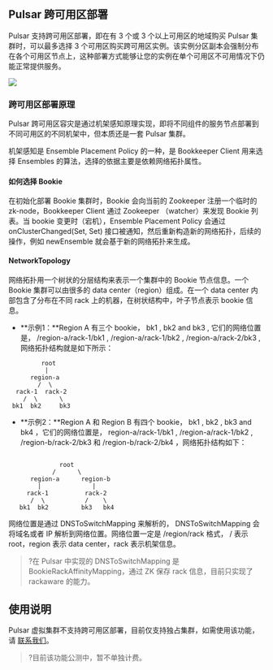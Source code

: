 
## Pulsar 跨可用区部署

Pulsar 支持跨可用区部署，即在有 3 个或 3 个以上可用区的地域购买 Pulsar 集群时，可以最多选择 3 个可用区购买跨可用区实例。该实例分区副本会强制分布在各个可用区节点上，这种部署方式能够让您的实例在单个可用区不可用情况下仍能正常提供服务。

![](https://qcloudimg.tencent-cloud.cn/raw/c641db94fbacd0a1a8a2a12b927f6c71.jpg)

### 跨可用区部署原理

Pulsar 跨可用区容灾是通过机架感知原理实现，即将不同组件的服务节点部署到不同可用区的不同机架中，但本质还是一套 Pulsar 集群。

机架感知是 Ensemble Placement Policy 的一种，是 Bookkeeper Client 用来选择 Ensembles 的算法，选择的依据主要是依赖网络拓扑属性。

#### 如何选择 Bookie

在初始化部署 Bookie 集群时，Bookie 会向当前的 Zookeeper 注册一个临时的 zk-node，Bookkeeper Client 通过 Zookeeper （watcher）来发现 Bookie 列表。当 bookie 变更时（宕机），Ensemble Placement Policy 会通过 onClusterChanged(Set, Set) 接口被通知，然后重新构造新的网络拓扑，后续的操作，例如 newEnsemble 就会基于新的网络拓扑来生成。


#### NetworkTopology

网络拓扑用一个树状的分层结构来表示一个集群中的 Bookie 节点信息。一个 Bookie 集群可以由很多的 data center（region）组成。在一个 data center 内部包含了分布在不同 rack 上的机器，在树状结构中，叶子节点表示 bookie 信息。

- **示例1：**Region A 有三个 bookie， bk1 , bk2 and bk3 , 它们的网络位置是， /region-a/rack-1/bk1 , /region-a/rack-1/bk2 , /region-a/rack-2/bk3 , 网络拓扑结构就是如下所示：
```
         root
          |
      region-a
        /  \
  rack-1  rack-2
    /  \      \
 bk1  bk2     bk3

```
- **示例2：**Region A 和 Region B 有四个 bookie， bk1 , bk2 , bk3 and bk4 ，它们的网络位置是， region-a/rack-1/bk1 , /region-a/rack-1/bk2 , /region-b/rack-2/bk3 和 /region-b/rack-2/bk4 ，网络拓扑结构如下：
```

              root
            /      \
      region-a      region-b
        |              |  
     rack-1          rack-2
      /  \           /    \
   bk1  bk2         bk3   bk4

```

网络位置是通过 DNSToSwitchMapping 来解析的， DNSToSwitchMapping 会将域名或者 IP 解析到网络位置。网络位置一定是 /region/rack 格式， / 表示 root，region 表示 data center，rack 表示机架信息。

>?在 Pulsar 中实现的 DNSToSwitchMapping 是 BookieRackAffinityMapping，通过 ZK 保存 rack 信息，目前只实现了 rackaware 的能力。

## 使用说明

Pulsar 虚拟集群不支持跨可用区部署，目前仅支持独占集群，如需使用该功能，请 [联系我们](https://cloud.tencent.com/apply/p/cb20pyzvsrv)。

>?目前该功能公测中，暂不单独计费。
